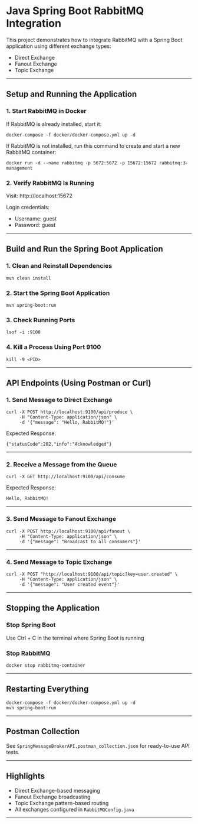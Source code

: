 # Java Spring Boot RabbitMQ Integration

This project demonstrates how to integrate RabbitMQ with a Spring Boot application using different exchange types:
- Direct Exchange
- Fanout Exchange
- Topic Exchange

---

## Setup and Running the Application

### 1. Start RabbitMQ in Docker
If RabbitMQ is already installed, start it:
```
docker-compose -f docker/docker-compose.yml up -d
```

If RabbitMQ is not installed, run this command to create and start a new RabbitMQ container:
```
docker run -d --name rabbitmq -p 5672:5672 -p 15672:15672 rabbitmq:3-management
```

### 2. Verify RabbitMQ Is Running
Visit:
http://localhost:15672

Login credentials:
- Username: guest
- Password: guest

---

## Build and Run the Spring Boot Application

### 1. Clean and Reinstall Dependencies
```
mvn clean install
```

### 2. Start the Spring Boot Application
```
mvn spring-boot:run
```

### 3. Check Running Ports
```
lsof -i :9100
```

### 4. Kill a Process Using Port 9100
```
kill -9 <PID>
```

---

## API Endpoints (Using Postman or Curl)

### 1. Send Message to Direct Exchange
```
curl -X POST http://localhost:9100/api/produce \
     -H "Content-Type: application/json" \
     -d '{"message": "Hello, RabbitMQ!"}'
```

Expected Response:
```
{"statusCode":202,"info":"Acknowledged"}
```

---

### 2. Receive a Message from the Queue
```
curl -X GET http://localhost:9100/api/consume
```

Expected Response:
```
Hello, RabbitMQ!
```

---

### 3. Send Message to Fanout Exchange
```
curl -X POST http://localhost:9100/api/fanout \
     -H "Content-Type: application/json" \
     -d '{"message": "Broadcast to all consumers"}'
```

---

### 4. Send Message to Topic Exchange
```
curl -X POST "http://localhost:9100/api/topic?key=user.created" \
     -H "Content-Type: application/json" \
     -d '{"message": "User created event"}'
```

---

## Stopping the Application

### Stop Spring Boot
Use Ctrl + C in the terminal where Spring Boot is running

### Stop RabbitMQ
```
docker stop rabbitmq-container
```

---

## Restarting Everything

```
docker-compose -f docker/docker-compose.yml up -d
mvn spring-boot:run
```

---

## Postman Collection

See `SpringMessageBrokerAPI.postman_collection.json` for ready-to-use API tests.

---

## Highlights

- Direct Exchange-based messaging
- Fanout Exchange broadcasting
- Topic Exchange pattern-based routing
- All exchanges configured in `RabbitMQConfig.java`

---

